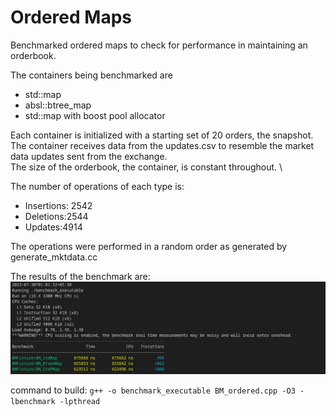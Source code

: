 # Ordered Maps
Benchmarked ordered maps to check for performance in maintaining an orderbook.

The containers being benchmarked are 
- std::map
- absl::btree_map
- std::map with boost pool allocator

Each container is initialized with a starting set of 20 orders, the snapshot. \
The container receives data from the updates.csv to resemble the market data updates sent from the exchange.\
The size of the orderbook, the container, is constant throughout. \

The number of operations of each type is:

- Insertions: 2542
- Deletions:2544
- Updates:4914

The operations were performed in a random order as generated by generate_mktdata.cc 

The results of the benchmark are:
![Benchmark](ordered.png)



command to build: 
```g++ -o benchmark_executable BM_ordered.cpp -O3 -lbenchmark -lpthread```

